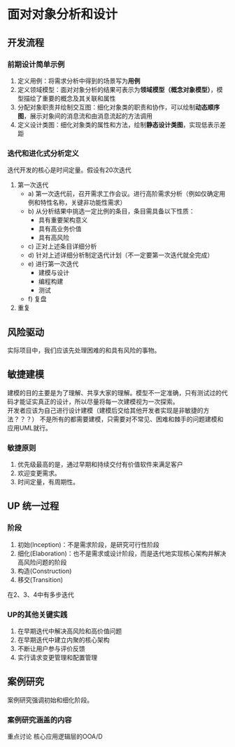 # 面对对象分析和设计
## 开发流程
### 前期设计简单示例
1. 定义用例：将需求分析中得到的场景写为**用例**
2. 定义领域模型：面对对象分析的结果可表示为**领域模型（概念对象模型）**，模型描绘了重要的概念及其关联和属性
3. 分配对象职责并绘制交互图：细化对象类的职责和协作，可以绘制**动态顺序图**，展示对象间的消息流和由消息流起的方法调用
4. 定义设计类图：细化对象类的属性和方法，绘制**静态设计类图**，实现低表示差距
### 迭代和进化式分析定义
迭代开发的核心是时间定量。假设有20次迭代
1. 第一次迭代
   - a) 第一次迭代前，召开需求工作会议。进行高阶需求分析（例如仅确定用例和特性名称，关键非功能性需求）
   - b) 从分析结果中挑选一定比例的条目，条目需具备以下性质：
     - 具有重要架构意义
     - 具有高业务价值
     - 具有高风险
   - c) 正对上述条目详细分析
   - d) 针对上述详细分析制定迭代计划（不一定要第一次迭代就全完成）
   - e) 进行第一次迭代
     - 建模与设计
     - 编程构建
     - 测试
   - f) 复盘
2. 重复
## 风险驱动
实际项目中，我们应该先处理困难的和具有风险的事物。
## 敏捷建模
建模的目的主要是为了理解、共享大家的理解。模型不一定准确，只有测试过的代码才能证实真正的设计，所以尽量将每一次建模视为一次探索。  
开发者应该为自己进行设计建模（建模后交给其他开发者实现是非敏捷的方法？？？）
不是所有的都需要建模，只需要对不常见、困难和棘手的问题建模和应用UML就行。
### 敏捷原则
1. 优先级最高的是，通过早期和持续交付有价值软件来满足客户
2. 欢迎变更需求。
3. 时间定量，有周期性。
## UP 统一过程
### 阶段
1. 初始(Inception)：不是需求阶段，是研究可行性阶段
2. 细化(Elaboration)：也不是需求或设计阶段，而是迭代地实现核心架构并解决高风险问题的阶段
3. 构造(Construction)
4. 移交(Transition)  

在2、3、4中有多步迭代
### UP的其他关键实践
1. 在早期迭代中解决高风险和高价值问题
2. 在早期迭代中建立内聚的核心架构
3. 不断让用户参与评价反馈
4. 实行请求变更管理和配置管理
## 案例研究
案例研究强调初始和细化阶段。
### 案例研究涵盖的内容
重点讨论 核心应用逻辑层的OOA/D  
